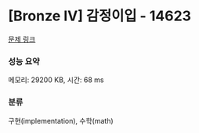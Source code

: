 # [Bronze IV] 감정이입 - 14623 

[문제 링크](https://www.acmicpc.net/problem/14623) 

### 성능 요약

메모리: 29200 KB, 시간: 68 ms

### 분류

구현(implementation), 수학(math)

